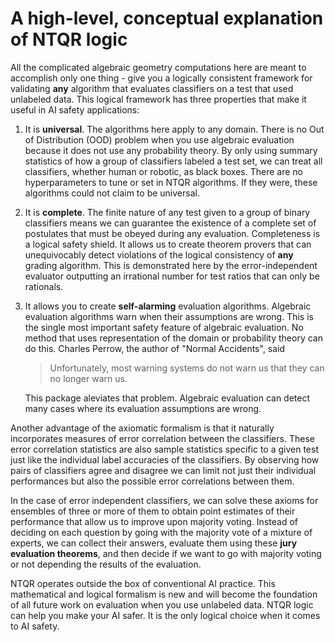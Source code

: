 # A high-level, conceptual explanation of NTQR logic

All the complicated algebraic geometry computations here are meant to
accomplish only one thing - give you a logically consistent framework for
validating **any** algorithm that evaluates classifiers on a test that used
unlabeled data. This logical framework has three properties that make it
useful in AI safety applications:

1. It is **universal**. The algorithms here apply to any domain. There is no
   Out of Distribution (OOD) problem when you use algebraic evaluation because
   it does not use any probability theory. By only using summary statistics of
   how a group of classifiers labeled a test set, we can treat all classifiers,
   whether human or robotic, as black boxes. There are no hyperparameters
   to tune or set in NTQR algorithms. If they were, these algorithms could
   not claim to be universal.

2. It is **complete**. The finite nature of any test given to a group of
   binary classifiers means we can guarantee the existence of a complete
   set of postulates that must be obeyed during any evaluation. Completeness
   is a logical safety shield. It allows us to create theorem provers that
   can unequivocably detect violations of the logical consistency of **any**
   grading algorithm. This is demonstrated here by the error-independent
   evaluator outputting an irrational number for test ratios that can only
   be rationals.

3. It allows you to create **self-alarming** evaluation algorithms.
   Algebraic evaluation algorithms warn when their assumptions are wrong. This
   is the single most important safety feature of algebraic evaluation.
   No method that uses representation of the domain or probability theory
   can do this. Charles Perrow, the author of "Normal Accidents", said

     > Unfortunately, most warning systems do not warn us that
     > they can no longer warn us.

   This package aleviates that problem. Algebraic evaluation can detect many
   cases where its evaluation assumptions are wrong.

Another advantage of the axiomatic formalism is that it naturally incorporates
measures of error correlation between the classifiers. These error correlation
statistics are also sample statistics specific to a given test just like the
individual label accuracies of the classifiers. By observing how pairs of
classifiers agree and disagree we can limit not just their individual
performances but also the possible error correlations between them.

In the case of error independent classifiers, we can solve these axioms for
ensembles of three or more of them to obtain point estimates of their
performance that allow us to improve upon majority voting. Instead of
deciding on each question by going with the majority vote of a mixture
of experts, we can collect their answers, evaluate them using these
**jury evaluation theorems**, and then decide if we want to go with majority
voting or not depending the results of the evaluation.

NTQR operates outside the box of conventional AI practice. This
mathematical and logical formalism is new and will become the foundation of
all future work on evaluation when you use unlabeled data. NTQR logic can
help you make your AI safer. It is the only logical choice when it comes to
AI safety.
